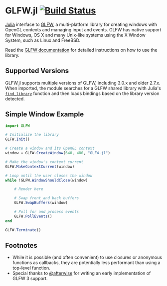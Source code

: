 GLFW.jl  [![Build Status][status]][travis]
=======

[Julia][1] interface to [GLFW][2], a multi-platform library for creating windows with OpenGL contexts and managing input and events. GLFW has native support for Windows, OS X and many Unix-like systems using the X Window System, such as Linux and FreeBSD.

Read the [GLFW documentation][4] for detailed instructions on how to use the library.

[1]: http://julialang.org/
[2]: http://www.glfw.org/
[3]: https://wikipedia.org/wiki/OpenGL
[4]: http://www.glfw.org/documentation.html

[travis]: https://travis-ci.org/JuliaGL/GLFW.jl
[status]: https://travis-ci.org/JuliaGL/GLFW.jl.svg?branch=master


Supported Versions
------------------

GLFW.jl supports multiple versions of GLFW, including 3.0.x and older 2.7.x. When imported, the module searches for a GLFW shared library with Julia's [`find_library`][5] function and then loads bindings based on the library version detected.

[5]: http://docs.julialang.org/en/latest/stdlib/libdl/#Libdl.find_library


Simple Window Example
---------------------

```julia
import GLFW

# Initialize the library
GLFW.Init()

# Create a window and its OpenGL context
window = GLFW.CreateWindow(640, 480, "GLFW.jl")

# Make the window's context current
GLFW.MakeContextCurrent(window)

# Loop until the user closes the window
while !GLFW.WindowShouldClose(window)

	# Render here

	# Swap front and back buffers
	GLFW.SwapBuffers(window)

	# Poll for and process events
	GLFW.PollEvents()
end

GLFW.Terminate()
```


Footnotes
---------
* While it is possible (and often convenient) to use closures or anonymous functions as callbacks, they are potentially less performant than using a top-level function.
* Special thanks to [@afterwise](https://github.com/afterwise) for writing an early implementation of GLFW 3 support.
